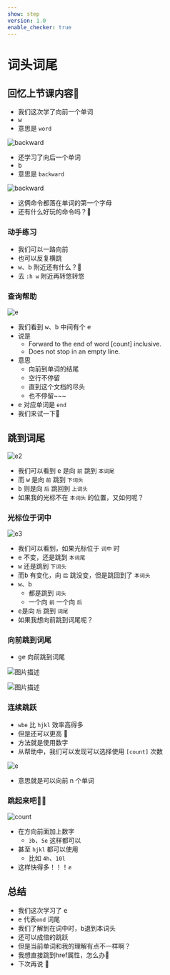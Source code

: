 ```yaml
---
show: step
version: 1.0
enable_checker: true
---
```


# 词头词尾

## 回忆上节课内容🤔

- 我们这次学了向前一个单词
- <kbd>w</kbd>
- 意思是 `word`

![backward](https://labfile.oss.aliyuncs.com/courses/2840/word)

- 还学习了向后一个单词 
- <kbd>b</kbd>
- 意思是 `backward`


![backward](https://labfile.oss.aliyuncs.com/courses/2840/backb)

- 这俩命令都落在单词的第一个字母
- 还有什么好玩的命令吗？🤔


### 动手练习
- 我们可以一路向前
- 也可以反复横跳
- <kbd>w</kbd>、<kbd>b</kbd> 附近还有什么？🤔
- 去 `:h w` 附近再转悠转悠

### 查询帮助

![e](https://labfile.oss.aliyuncs.com/courses/2840/e_commands.png)

- 我们看到 <kbd>w</kbd>、<kbd>b</kbd> 中间有个 <kbd>e</kbd>
- 说是 
	- Forward to the end of word [count] inclusive.
	- Does not stop in an empty line.  
- 意思
	- 向前到单词的结尾
	- 空行不停留
	- 直到这个文档的尽头
	- 也不停留~~~
- <kbd>e</kbd> 对应单词是 `end` 
- 我们来试一下🤪

## 跳到词尾

![e2](https://labfile.oss.aliyuncs.com/courses/2840/whatisecommand)

- 我们可以看到 <kbd>e</kbd> 是向 `前` 跳到 `本词尾`
- 而 <kbd>w</kbd> 是向 `前` 跳到 `下词头`
- <kbd>b</kbd> 则是向 `后` 跳回到 `上词头`
- 如果我的光标不在 `本词头` 的位置，又如何呢？


### 光标位于词中

![e3]( https://labfile.oss.aliyuncs.com/courses/2840/einword)

- 我们可以看到，如果光标位于 `词中` 时
- <kbd>e</kbd> 不变，还是跳到 `本词尾`
- <kbd>w</kbd> 还是跳到 `下词头`
- 而<kbd>b</kbd> 有变化，向 `后` 跳没变，但是跳回到了 `本词头`
- <kbd>w</kbd>、<kbd>b</kbd> 
	- 都是跳到 `词头`
	- 一个向 `前` 一个向 `后`
- <kbd>e</kbd>是向 `后` 跳到 `词尾`
- 如果我想向前跳到词尾呢？

### 向前跳到词尾

- <kbd>g</kbd><kbd>e</kbd> 向前跳到词尾

![图片描述](https://doc.shiyanlou.com/courses/uid1190679-20210705-1625459162663)

![图片描述](https://doc.shiyanlou.com/courses/uid1190679-20210705-1625459206130)

### 连续跳跃

- `wbe` 比 `hjkl` 效率高得多
- 但是还可以更高 🤸
- 方法就是使用数字
- 从帮助中，我们可以发现可以选择使用 `[count]` 次数
 
![e](https://labfile.oss.aliyuncs.com/courses/2840/e_commands.png)

- 意思就是可以向前 n 个单词

### 跳起来吧🤾‍♀️

![count](https://labfile.oss.aliyuncs.com/courses/2840/countetimes)

- 在方向前面加上数字
	- `3b`、`5e` 这样都可以
- 甚至 `hjkl` 都可以使用
	- 比如 `4h`、`10l`
- 这样快得多！！！✊

## 总结 

- 我们这次学习了 <kbd>e</kbd>
- <kbd>e</kbd> 代表`end` 词尾
- 我们了解到在词中时，<kbd>b</kbd>退到本词头
- 还可以成倍的跳跃
- 但是当前单词和我的理解有点不一样啊？
- 我想直接跳到href属性，怎么办🤔
- 下次再说 👋

